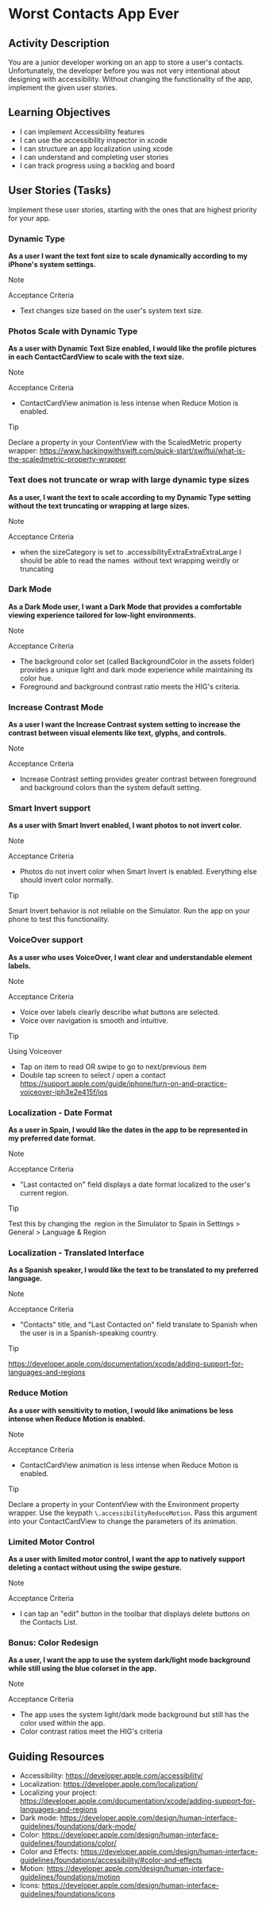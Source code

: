 # Worst Contacts App Ever

## Activity Description
You are a junior developer working on an app to store a user's contacts. Unfortunately, the developer before you was not very intentional about designing with accessibility. Without changing the functionality of the app, implement the given user stories.

## Learning Objectives
* I can implement Accessibility features
* I can use the accessibility inspector in xcode
* I can structure an app localization using xcode
* I can understand and completing user stories
* I can track progress using a backlog and board

## User Stories (Tasks)
Implement these user stories, starting with the ones that are highest priority for your app.

### Dynamic Type
**As a user I want the text font size to scale dynamically according to my iPhone's system settings.**

> [!NOTE]
> Acceptance Criteria
> * Text changes size based on the user's system text size.

### Photos Scale with Dynamic Type
**As a user with Dynamic Text Size enabled, I would like the profile pictures in each ContactCardView to scale with the text size.**

> [!NOTE]
> Acceptance Criteria
> * ContactCardView animation is less intense when Reduce Motion is enabled.

> [!TIP]
> Declare a property in your ContentView with the ScaledMetric property wrapper:
> https://www.hackingwithswift.com/quick-start/swiftui/what-is-the-scaledmetric-property-wrapper

### Text does not truncate or wrap with large dynamic type sizes
**As a user, I want the text to scale according to my Dynamic Type setting without the text truncating or wrapping at large sizes.**

> [!NOTE]
> Acceptance Criteria
> * when the sizeCategory is set to .accessibilityExtraExtraExtraLarge I should be able to read the names  without text wrapping weirdly or truncating

### Dark Mode
**As a Dark Mode user, I want a Dark Mode that provides a comfortable viewing experience tailored for low-light environments.**

> [!NOTE]
> Acceptance Criteria
> * The background color set (called BackgroundColor in the assets folder) provides a unique light and dark mode experience while maintaining its  color hue.
> * Foreground and background contrast ratio meets the HIG's criteria.

### Increase Contrast Mode
**As a user I want the Increase Contrast system setting to increase the contrast between visual elements like text, glyphs, and controls.**

> [!NOTE]
> Acceptance Criteria
> * Increase Contrast setting provides greater contrast between foreground and background colors than the system default setting.

### Smart Invert support
**As a user with Smart Invert enabled, I want photos to not invert color.**

> [!NOTE]
> Acceptance Criteria
> * Photos do not invert color when Smart Invert is enabled. Everything else should invert color normally.

> [!TIP]
> Smart Invert behavior is not reliable on the Simulator. Run the app on your phone to test this functionality.

### VoiceOver support
**As a user who uses VoiceOver, I want clear and understandable element labels.**

> [!NOTE]
> Acceptance Criteria
> * Voice over labels clearly describe what buttons are selected.
> * Voice over navigation is smooth and intuitive.

> [!TIP]
> Using Voiceover
> * Tap on item to read OR swipe to go to next/previous item
> * Double tap screen to select / open a contact
> https://support.apple.com/guide/iphone/turn-on-and-practice-voiceover-iph3e2e415f/ios

### Localization - Date Format
**As a user in Spain, I would like the dates in the app to be represented in my preferred date format.**

> [!NOTE]
> Acceptance Criteria
> * "Last contacted on" field displays a date format localized to the user's current region.

> [!TIP]
> Test this by changing the  region in the Simulator to Spain in Settings > General > Language & Region

### Localization - Translated Interface
**As a Spanish speaker, I would like the text to be translated to my preferred language.**

> [!NOTE]
> Acceptance Criteria
> * "Contacts" title, and "Last Contacted on" field translate to Spanish when the user is in a Spanish-speaking country.

> [!TIP]
> https://developer.apple.com/documentation/xcode/adding-support-for-languages-and-regions

### Reduce Motion
**As a user with sensitivity to motion, I would like animations be less intense when Reduce Motion is enabled.**

> [!NOTE]
> Acceptance Criteria
> * ContactCardView animation is less intense when Reduce Motion is enabled.

> [!TIP]
> Declare a property in your ContentView with the Environment property wrapper. Use the keypath `\.accessibilityReduceMotion`. Pass this argument into your ContactCardView to change the parameters of its animation.

### Limited Motor Control
**As a user with limited motor control, I want the app to natively support deleting a contact without using the swipe gesture.**

> [!NOTE]
> Acceptance Criteria
> * I can tap an "edit" button in the toolbar that displays delete buttons on the Contacts List. 

### Bonus: Color Redesign
**As a user, I want the app to use the system dark/light mode background while still using the blue colorset in the app.**

> [!NOTE]
> Acceptance Criteria
> * The app uses the system light/dark mode background but still has the color used within the app.
> * Color contrast ratios meet the HIG's criteria

## Guiding Resources
* Accessibility: https://developer.apple.com/accessibility/
* Localization: https://developer.apple.com/localization/
* Localizing your project: https://developer.apple.com/documentation/xcode/adding-support-for-languages-and-regions
* Dark mode: https://developer.apple.com/design/human-interface-guidelines/foundations/dark-mode/
* Color: https://developer.apple.com/design/human-interface-guidelines/foundations/color/
* Color and Effects: https://developer.apple.com/design/human-interface-guidelines/foundations/accessibility/#color-and-effects
* Motion: https://developer.apple.com/design/human-interface-guidelines/foundations/motion
* Icons: https://developer.apple.com/design/human-interface-guidelines/foundations/icons
